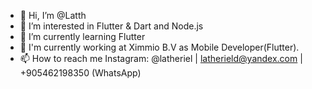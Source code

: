 - 👋 Hi, I’m @Latth
- 👀 I’m interested in Flutter & Dart and Node.js
- 🌱 I’m currently learning Flutter
- 💞️ I'm currently working at Ximmio B.V as Mobile Developer(Flutter).
- 📫 How to reach me Instagram: @latheriel | latherield@yandex.com | +905462198350 (WhatsApp)

<!---
Latth/Latth is a ✨ special ✨ repository because its `README.md` (this file) appears on your GitHub profile.
You can click the Preview link to take a look at your changes.
--->
